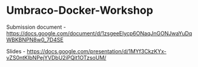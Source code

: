 # Umbraco-Docker-Workshop


Submission document - https://docs.google.com/document/d/1zsgeeElycp6ONaqJnGONJwaYuDqWBKBNPN8w0_7D4SE

Slides - https://docs.google.com/presentation/d/1MYf3CkzKYx-vZS0ntKIbNPejYVDbU2iPQit1OTzsoUM/


